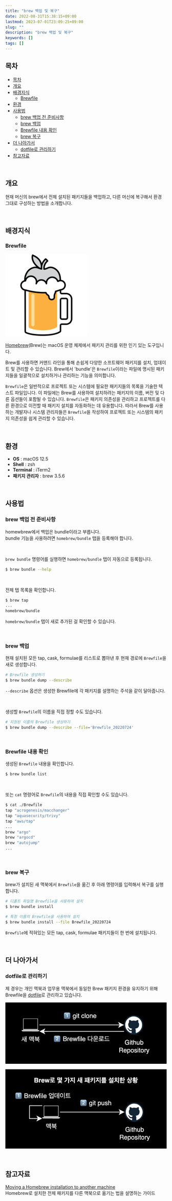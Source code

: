 ```yaml
---
title: "brew 백업 및 복구"
date: 2022-08-31T15:38:15+09:00
lastmod: 2023-07-01T23:09:25+09:00
slug: ""
description: "brew 백업 및 복구"
keywords: []
tags: []
---
```


## 목차

- [목차](#목차)
- [개요](#개요)
- [배경지식](#배경지식)
  - [Brewfile](#brewfile)
- [환경](#환경)
- [사용법](#사용법)
  - [brew 백업 전 준비사항](#brew-백업-전-준비사항)
  - [brew 백업](#brew-백업)
  - [Brewfile 내용 확인](#brewfile-내용-확인)
  - [brew 복구](#brew-복구)
- [더 나아가서](#더-나아가서)
  - [dotfile로 관리하기](#dotfile로-관리하기)
- [참고자료](#참고자료)

&nbsp;

## 개요

현재 머신의 brew에서 전체 설치된 패키지들을 백업하고, 다른 머신에 복구해서 환경 그대로 구성하는 방법을 소개합니다.

&nbsp;

## 배경지식

### Brewfile

![brew logo](./1.png)

[Homebrew](https://brew.sh/index_ko)(Brew)는 macOS 운영 체제에서 패키지 관리를 위한 인기 있는 도구입니다.

Brew를 사용하면 커맨드 라인을 통해 손쉽게 다양한 소프트웨어 패키지를 설치, 업데이트 및 관리할 수 있습니다. Brew에서 'bundle'은 `Brewfile`이라는 파일에 명시된 패키지들을 일괄적으로 설치하거나 관리하는 기능을 의미합니다.

`Brewfile`은 일반적으로 프로젝트 또는 시스템에 필요한 패키지들의 목록을 기술한 텍스트 파일입니다. 이 파일에는 Brew를 사용하여 설치하려는 패키지의 이름, 버전 및 다른 옵션들이 포함될 수 있습니다. `Brewfile`은 패키지 의존성을 관리하고 프로젝트를 다른 환경으로 이전할 때 패키지 설치를 자동화하는 데 유용합니다. 따라서 Brew를 사용하는 개발자나 시스템 관리자들은 `Brewfile`을 작성하여 프로젝트 또는 시스템의 패키지 의존성을 쉽게 관리할 수 있습니다.

&nbsp;

## 환경

- **OS** : macOS 12.5
- **Shell** : zsh
- **Terminal** : iTerm2
- **패키지 관리자** : brew 3.5.6

&nbsp;

## 사용법

### brew 백업 전 준비사항

homewbrew에서 백업은 bundle이라고 부릅니다.  
bundle 기능을 사용하려면 `homebrew/bundle` 탭을 등록해야 합니다.

&nbsp;

`brew bundle` 명령어를 실행하면 `homebrew/bundle` 탭이 자동으로 등록됩니다.

```bash
$ brew bundle --help
```

&nbsp;

전체 탭 목록을 확인합니다.

```bash
$ brew tap
...
homebrew/bundle
```

`homebrew/bundle` 탭이 새로 추가된 걸 확인할 수 있습니다.

&nbsp;

### brew 백업

현재 설치된 모든 tap, cask, formulae를 리스트로 뽑아낸 후 현재 경로에 `Brewfile`을 새로 생성합니다.

```bash
# Brewfile 생성하기
$ brew bundle dump --describe
```

`--describe` 옵션은 생성한 Brewfile에 각 패키지를 설명하는 주석을 같이 달아줍니다.

&nbsp;

생성할 `Brewfile`의 이름을 직접 정할 수도 있습니다.

```bash
# 지정된 이름의 Brewfile 생성하기
$ brew bundle dump --describe --file='Brewfile_20220724'
```

&nbsp;

### Brewfile 내용 확인

생성된 `Brewfile` 내용을 확인합니다.

```bash
$ brew bundle list
```

&nbsp;

또는 `cat` 명령어로 `Brewfile`의 내용을 직접 확인할 수도 있습니다.

```bash
$ cat ./Brewfile
tap "acrogenesis/macchanger"
tap "aquasecurity/trivy"
tap "aws/tap"
...
brew "argo"
brew "argocd"
brew "autojump"
...
```

&nbsp;

### brew 복구

brew가 설치된 새 맥북에서 `Brewfile`을 옮긴 후 아래 명령어를 입력해서 복구를 실행합니다.

```bash
# 디폴트 파일명 Brewfile을 사용하여 설치
$ brew bundle install
```

```bash
# 특정 이름의 Brewfile을 사용하여 설치
$ brew bundle install --file Brewfile_20220724
```

`Brewfile`에 적혀있는 모든 tap, cask, formulae 패키지들이 한 번에 설치됩니다.

&nbsp;

## 더 나아가서

### dotfile로 관리하기

제 경우는 개인 맥북과 업무용 맥북에서 동일한 Brew 패키지 환경을 유지하기 위해 Brewfile을 [dotfile](https://github.com/younsl/dotfiles/tree/main/brew)로 관리하고 있습니다.

![Brewfile dotfile 다운로드하는 경우 동작방식](./2.png)

![Brewfile dotfile 업데이트하는 경우 동작방식](./3.png)

&nbsp;

## 참고자료

[Moving a Homebrew installation to another machine](https://martinwood.org/moving-a-homebrew-installation-to-another-machine)  
Homebrew로 설치한 전체 패키지를 다른 맥북으로 옮기는 법을 설명하는 가이드
